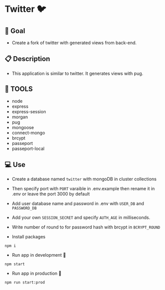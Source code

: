 # Twitter :bird:

## :dart: Goal

- Create a fork of twitter with generated views from back-end.

## :clipboard: Description

- This application is similar to twitter. It generates views with pug.

## :wrench: TOOLS

- node
- express
- express-session
- morgan
- pug
- mongoose
- connect-mongo
- brcypt
- passeport
- passeport-local

## :computer: Use

- Create a database named `twitter` with mongoDB in cluster collections
- Then specify port with `PORT` varaible in .env.example then rename it in .env or leave the port 3000 by default
- Add user database name and password in .env with `USER_DB` and `PASSWORD_DB`
- Add your own `SESSION_SECRET` and specify `AUTH_AGE` in milliseconds.
- Write number of round to for password hash with brcypt in `BCRYPT_ROUND`

- Install packages

```
npm i
```

- Run app in development :construction:

```
npm start
```

- Run app in production :rocket:

```
npm run start:prod
```
